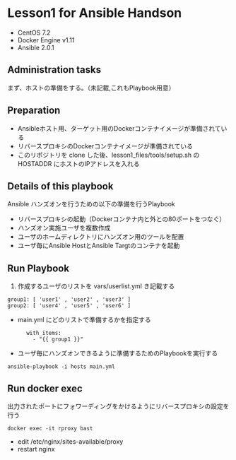 # Lesson1 for Ansible Handson
* CentOS 7.2
* Docker Engine v1.11
* Ansible 2.0.1

## Administration tasks
まず、ホストの準備をする。（未記載,これもPlaybook用意）

## Preparation
* Ansibleホスト用、ターゲット用のDockerコンテナイメージが準備されている
* リバースプロキシのDockerコンテナイメージが準備されている
* このリポジトリを clone した後、lesson1_files/tools/setup.sh の HOSTADDR にホストのIPアドレスを入れる

## Details of this playbook 
Ansible ハンズオンを行うための以下の準備を行うPlaybook
* リバースプロキシの起動（Dockerコンテナ内と外との80ポートをつなぐ）
* ハンズオン実施ユーザを複数作成
* ユーザのホームディレクトリにハンズオン用のツールを配置
* ユーザ毎にAnsible HostとAnsible Targtのコンテナを起動
 
## Run Playbook
1. 作成するユーザのリストを vars/userlist.yml き記載する
```
group1: [ 'user1' , 'user2' , 'user3' ]
group2: [ 'user4' , 'user5' , 'user6' ]
```

+ main.yml にどのリストで準備するかを指定する
```
      with_items:
        - "{{ group1 }}"
```
+ ユーザ毎にハンズオンできるように準備するためのPlaybookを実行する

```
ansible-playbook -i hosts main.yml
```

## Run docker exec
出力されたポートにフォワーディングをかけるようにリバースプロキシの設定を行う

```
docker exec -it rproxy bast
```

* edit /etc/nginx/sites-available/proxy 
* restart nginx


